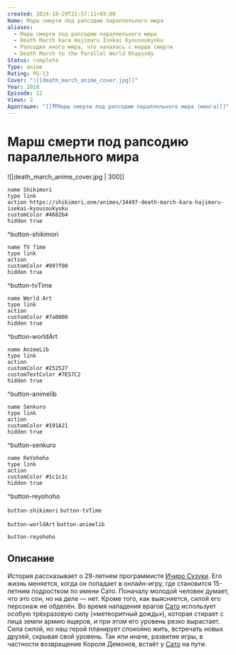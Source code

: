 ```yaml
---
created: 2024-10-29T21:57:11+03:00
Name: Марш смерти под рапсодию параллельного мира
aliases:
  - Марш смерти под рапсодию параллельного мира
  - Death March kara Hajimaru Isekai Kyousoukyoku
  - Рапсодия иного мира, что началась с марша смерти
  - Death March to the Parallel World Rhapsody
Status: complete
Type: anime
Rating: PG-13
Cover: "![[death_march_anime_cover.jpg]]"
Year: 2018
Episode: 12
Views: 2
Адаптация: "[[⛩️Марш смерти под рапсодию параллельного мира (манга)]]"
---
```


# Марш смерти под рапсодию параллельного мира

![[death_march_anime_cover.jpg | 300]]

```button
name Shikimori
type link
action https://shikimori.one/animes/34497-death-march-kara-hajimaru-isekai-kyousoukyoku
customColor #4682b4
hidden true
```
^button-shikimori

```button
name TV Time
type link
action 
customColor #997f00
hidden true
```
^button-tvTime

```button
name World Art
type link
action 
customColor #7a0000
hidden true
```
^button-worldArt

```button
name AnimeLib
type link
action 
customColor #252527
customTextColor #7E57C2
hidden true
```
^button-animelib

```button
name Senkuro
type link
action 
customColor #191A21
hidden true
```
^button-senkuro

```button
name ReYohoho
type link
action 
customColor #1c1c1c
hidden true
```
^button-reyohoho



`button-shikimori` `button-tvTime`

`button-worldArt` `button-animelib`

`button-reyohoho`

## Описание

История рассказывает о 29-летнем программисте [Ичиро Сузуки](https://shikimori.one/characters/124517-ichirou-suzuki). Его жизнь меняется, когда он попадает в онлайн-игру, где становится 15-летним подростком по имени Сато. Поначалу молодой человек думает, что это сон, но на деле — нет. Кроме того, как выясняется, силой его персонаж не обделён. Во время нападения врагов [Сато](https://shikimori.one/characters/124517-ichirou-suzuki) использует особую трёхразовую силу («метеоритный дождь»), которая стирает с лица земли армию ящеров, и при этом его уровень резко вырастает. Сила силой, но наш герой планирует спокойно жить, встречать новых друзей, скрывая свой уровень. Так или иначе, развитие игры, в частности возвращение Короля Демонов, встаёт у [Сато](https://shikimori.one/characters/124517-ichirou-suzuki) на пути.

